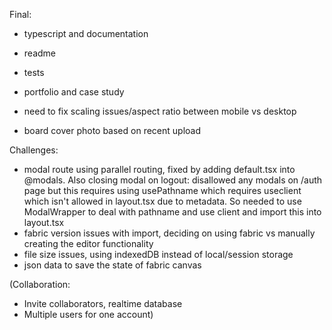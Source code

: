 Final:
- typescript and documentation
- readme
- tests
- portfolio and case study

- need to fix scaling issues/aspect ratio between mobile vs desktop
- board cover photo based on recent upload

Challenges:
- modal route using parallel routing, fixed by adding default.tsx into @modals. Also closing modal on logout: disallowed any modals on /auth page but this requires using usePathname which requires useclient which isn't allowed in layout.tsx due to metadata. So needed to use ModalWrapper to deal with pathname and use client and import this into layout.tsx
- fabric version issues with import, deciding on using fabric vs manually creating the editor functionality
- file size issues, using indexedDB instead of local/session storage
- json data to save the state of fabric canvas

(Collaboration: 
- Invite collaborators, realtime database
- Multiple users for one account)